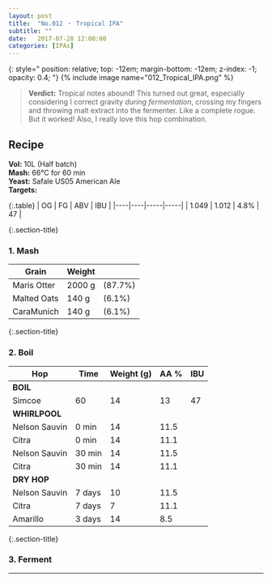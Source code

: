```yaml
---
layout: post
title:  "No.012 ・ Tropical IPA"
subtitle: ""
date:   2017-07-28 12:00:00
categories: [IPAs]
---
```


{: style="
position: relative;
top: -12em;
margin-bottom: -12em;
z-index: -1;
opacity: 0.4;
"}
{% include image name="012_Tropical_IPA.png" %}

> **Verdict:** Tropical notes abound! This turned out great, especially considering I correct gravity *during fermentation*, crossing my fingers and throwing malt extract into the fermenter. Like a complete rogue. But it worked! Also, I really love this hop combination.


## Recipe ##
**Vol:** 10L (Half batch)  
**Mash:**  66°C for 60 min  
**Yeast:** Safale US05 American Ale  
**Targets:**

{:.table}
| OG | FG | ABV | IBU |
|----|----|-----|-----|
| 1.049 | 1.012 | 4.8% | 47 |

{:.section-title}
### 1. Mash ###

| Grain           | Weight      |         |
|-----------------|-------------|---------|
| Maris Otter     | 2000 g      | (87.7%) |
| Malted Oats     | 140 g       | (6.1%)  |
| CaraMunich      | 140 g       | (6.1%)  |

{:.section-title}
### 2. Boil ###

| Hop           | Time            | Weight (g) | AA % | IBU        |
|---------------|-----------------|------------|------|------------|
| **BOIL**      |                 |            |      |            |
| Simcoe        | 60              | 14         | 13   | 47         |
| **WHIRLPOOL** |                 |            |      |            |
| Nelson Sauvin | 0 min           | 14         | 11.5 |            |
| Citra         | 0 min           | 14         | 11.1 |            |
| Nelson Sauvin | 30 min          | 14         | 11.5 |            |
| Citra         | 30 min          | 14         | 11.1 |            |
| **DRY HOP**   |                 |            |      |            |
| Nelson Sauvin | 7 days          | 10         | 11.5 |            |
| Citra         | 7 days          | 7          | 11.1 |            |
| Amarillo      | 3 days          | 14         | 8.5  |            |

{:.section-title}
### 3. Ferment  ###

---

